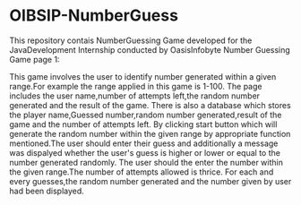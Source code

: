 # OIBSIP-NumberGuess
This repository contais NumberGuessing Game developed for the JavaDevelopment Internship
conducted by OasisInfobyte
Number Guessing Game
page 1:

This game involves the user to identify number generated within a given range.For example the range applied in this game is 1-100.
The page includes the user name,number of attempts left,the random number generated and the result of the game.
There is also a database which stores the player name,Guessed number,random number generated,result of the game and the number of attempts left.
By clicking start button which will generate the random number within the given range by appropriate function mentioned.The user should enter their guess and additionally a message was dispalyed whether the user's guess is higher or lower or equal to the number generated randomly.
The user should the enter the number within the given range.The number of attempts allowed is thrice.
For each and every guesses,the random number generated and the number given by user had been displayed.

